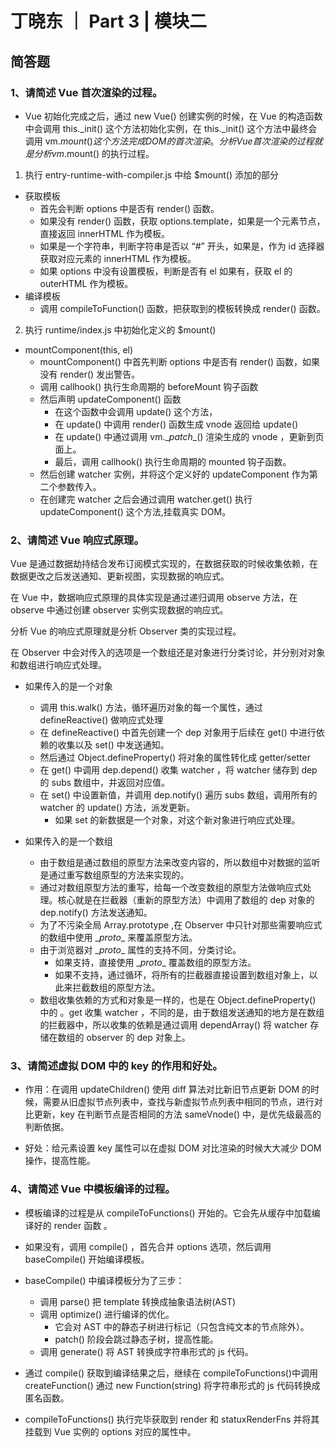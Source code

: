 # 丁晓东 ｜ Part 3 | 模块二

## 简答题

### 1、请简述 Vue 首次渲染的过程。

- Vue 初始化完成之后，通过 new Vue() 创建实例的时候，在 Vue 的构造函数中会调用 this._init() 这个方法初始化实例，在 this._init() 这个方法中最终会调用 vm.$mount() 这个方法完成 DOM 的首次渲染。分析 Vue 首次渲染的过程就是分析 vm.$mount() 的执行过程。

1. 执行 entry-runtime-with-compiler.js 中给 $mount() 添加的部分

- 获取模板
  - 首先会判断 options 中是否有 render() 函数。
  - 如果没有 render() 函数，获取 options.template，如果是一个元素节点，直接返回 innerHTML 作为模板。
  - 如果是一个字符串，判断字符串是否以 “#” 开头，如果是，作为 id 选择器获取对应元素的 innerHTML 作为模板。
  - 如果 options 中没有设置模板，判断是否有 el 如果有，获取 el 的 outerHTML 作为模板。
- 编译模板
  - 调用 compileToFunction() 函数，把获取到的模板转换成 render() 函数。

2. 执行 runtime/index.js 中初始化定义的 $mount()

- mountComponent(this, el)
  - mountComponent() 中首先判断 options 中是否有 render() 函数，如果没有 render() 发出警告。
  - 调用 callhook() 执行生命周期的 beforeMount 钩子函数
  - 然后声明 updateComponent() 函数
    - 在这个函数中会调用 update() 这个方法，
    - 在 update() 中调用 render() 函数生成 vnode 返回给 update()
    - 在 update() 中通过调用 vm.\__patch__() 渲染生成的 vnode ，更新到页面上。
    - 最后，调用 callhook() 执行生命周期的 mounted 钩子函数。
  - 然后创建 watcher 实例，并将这个定义好的 updateComponent 作为第二个参数传入。 
  - 在创建完 watcher 之后会通过调用 watcher.get() 执行 updateComponent() 这个方法,挂载真实 DOM。

### 2、请简述 Vue 响应式原理。

Vue 是通过数据劫持结合发布订阅模式实现的，在数据获取的时候收集依赖，在数据更改之后发送通知、更新视图，实现数据的响应式。

在 Vue 中，数据响应式原理的具体实现是通过递归调用 observe 方法，在 observe 中通过创建 observer 实例实现数据的响应式。

分析 Vue 的响应式原理就是分析 Observer 类的实现过程。 

在 Observer 中会对传入的选项是一个数组还是对象进行分类讨论，并分别对对象和数组进行响应式处理。

- 如果传入的是一个对象
  - 调用 this.walk() 方法，循环遍历对象的每一个属性，通过 defineReactive() 做响应式处理
  - 在 defineReactive() 中首先创建一个 dep 对象用于后续在 get() 中进行依赖的收集以及 set() 中发送通知。
  - 然后通过 Object.defineProperty() 将对象的属性转化成 getter/setter
  - 在 get() 中调用 dep.depend() 收集 watcher ，将 watcher 储存到 dep 的 subs 数组中，并返回对应值。
  - 在 set() 中设置新值，并调用 dep.notify() 遍历 subs 数组，调用所有的 watcher 的 update() 方法，派发更新。
    - 如果 set 的新数据是一个对象，对这个新对象进行响应式处理。

- 如果传入的是一个数组
  - 由于数组是通过数组的原型方法来改变内容的，所以数组中对数据的监听是通过重写数组原型的方法来实现的。
  - 通过对数组原型方法的重写，给每一个改变数组的原型方法做响应式处理。核心就是在拦截器（重新的原型方法）中调用了数组的 dep 对象的 dep.notify() 方法发送通知。
  - 为了不污染全局 Array.prototype ,在 Observer 中只针对那些需要响应式的数组中使用 \__proto__ 来覆盖原型方法。
  - 由于浏览器对 \__proto__ 属性的支持不同，分类讨论。
    - 如果支持，直接使用 \__proto__ 覆盖数组的原型方法。
    - 如果不支持，通过循环，将所有的拦截器直接设置到数组对象上，以此来拦截数组的原型方法。
  - 数组收集依赖的方式和对象是一样的，也是在 Object.defineProperty() 中的 。get 收集 watcher ，不同的是，由于数组发送通知的地方是在数组的拦截器中，所以收集的依赖是通过调用 dependArray() 将 watcher 存储在数组的 observer 的 dep 对象上。

### 3、请简述虚拟 DOM 中的 key 的作用和好处。

- 作用：在调用 updateChildren() 使用 diff 算法对比新旧节点更新 DOM 的时候，需要从旧虚拟节点列表中，查找与新虚拟节点列表中相同的节点，进行对比更新，key 在判断节点是否相同的方法 sameVnode() 中，是优先级最高的判断依据。

- 好处：给元素设置 key 属性可以在虚拟 DOM 对比渲染的时候大大减少 DOM 操作，提高性能。

### 4、请简述 Vue 中模板编译的过程。

- 模板编译的过程是从 compileToFunctions() 开始的。它会先从缓存中加载编译好的 render 函数 。

- 如果没有，调用 compile() ，首先合并 options 选项，然后调用 baseCompile() 开始编译模板。

- baseCompile() 中编译模板分为了三步：
  - 调用 parse() 把 template 转换成抽象语法树(AST)
  - 调用 optimize() 进行编译的优化。
    - 它会对 AST 中的静态子树进行标记（只包含纯文本的节点除外）。
    - patch() 阶段会跳过静态子树，提高性能。
  - 调用 generate() 将 AST 转换成字符串形式的 js 代码。

- 通过 compile() 获取到编译结果之后，继续在 compileToFunctions()中调用 createFunction() 通过 new Function(string) 将字符串形式的 js 代码转换成匿名函数。

- compileToFunctions() 执行完毕获取到 render 和 statuxRenderFns 并将其挂载到 Vue 实例的 options 对应的属性中。

